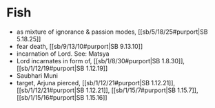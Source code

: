 # Fish

* as mixture of ignorance & passion modes, [[sb/5/18/25#purport|SB 5.18.25]]
* fear death, [[sb/9/13/10#purport|SB 9.13.10]]
* incarnation of Lord. See: Matsya 
* Lord incarnates in form of, [[sb/1/8/30#purport|SB 1.8.30]], [[sb/1/12/19#purport|SB 1.12.19]]
* Saubhari Muni 
* target, Arjuna pierced, [[sb/1/12/21#purport|SB 1.12.21]], [[sb/1/12/21#purport|SB 1.12.21]], [[sb/1/15/7#purport|SB 1.15.7]], [[sb/1/15/16#purport|SB 1.15.16]]
